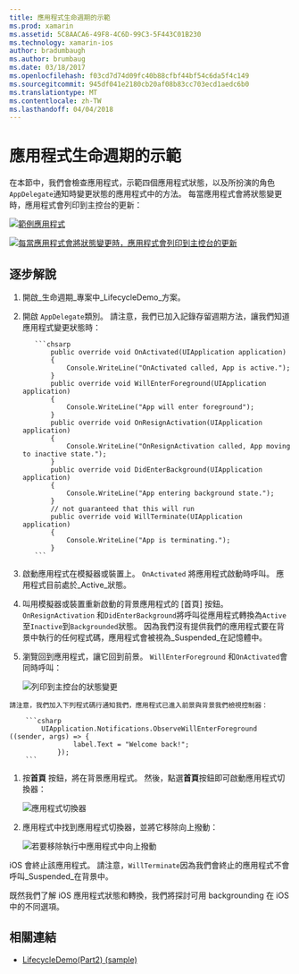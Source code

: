 ```yaml
---
title: 應用程式生命週期的示範
ms.prod: xamarin
ms.assetid: 5C8AACA6-49F8-4C6D-99C3-5F443C01B230
ms.technology: xamarin-ios
author: bradumbaugh
ms.author: brumbaug
ms.date: 03/18/2017
ms.openlocfilehash: f03cd7d74d09fc40b88cfbf44bf54c6da5f4c149
ms.sourcegitcommit: 945df041e2180cb20af08b83cc703ecd1aedc6b0
ms.translationtype: MT
ms.contentlocale: zh-TW
ms.lasthandoff: 04/04/2018
---
```

# <a name="application-lifecycle-demo"></a>應用程式生命週期的示範

在本節中，我們會檢查應用程式，示範四個應用程式狀態，以及所扮演的角色`AppDelegate`通知時變更狀態的應用程式中的方法。 每當應用程式會將狀態變更時，應用程式會列印到主控台的更新：

 [![](application-lifecycle-demo-images/image3.png "範例應用程式")](application-lifecycle-demo-images/image3.png#lightbox)

 [![](application-lifecycle-demo-images/image4.png "每當應用程式會將狀態變更時，應用程式會列印到主控台的更新")](application-lifecycle-demo-images/image4.png#lightbox)

## <a name="walkthrough"></a>逐步解說


  1. 開啟_生命週期_專案中_LifecycleDemo_方案。
  1. 開啟 `AppDelegate`類別。 請注意，我們已加入記錄存留週期方法，讓我們知道應用程式變更狀態時：

            ```chsarp
                public override void OnActivated(UIApplication application)
                {
                    Console.WriteLine("OnActivated called, App is active.");
                }
                public override void WillEnterForeground(UIApplication application)
                {
                    Console.WriteLine("App will enter foreground");
                }
                public override void OnResignActivation(UIApplication application)
                {
                    Console.WriteLine("OnResignActivation called, App moving to inactive state.");
                }
                public override void DidEnterBackground(UIApplication application)
                {
                    Console.WriteLine("App entering background state.");
                }
                // not guaranteed that this will run
                public override void WillTerminate(UIApplication application)
                {
                    Console.WriteLine("App is terminating.");
                }
            ```

  1. 啟動應用程式在模擬器或裝置上。 `OnActivated` 將應用程式啟動時呼叫。 應用程式目前處於_Active_狀態。
  1. 叫用模擬器或裝置重新啟動的背景應用程式的 [首頁] 按鈕。 `OnResignActivation` 和`DidEnterBackground`將呼叫從應用程式轉換為`Active`至`Inactive`到`Backgrounded`狀態。 因為我們沒有提供我們的應用程式要在背景中執行的任何程式碼，應用程式會被視為_Suspended_在記憶體中。
  1. 瀏覽回到應用程式，讓它回到前景。 `WillEnterForeground` 和`OnActivated`會同時呼叫：

        ![](application-lifecycle-demo-images/image4.png "列印到主控台的狀態變更")

    請注意，我們加入下列程式碼行通知我們，應用程式已進入前景與背景我們檢視控制器：

        ```csharp
            UIApplication.Notifications.ObserveWillEnterForeground ((sender, args) => {
                    label.Text = "Welcome back!";
                });
        ```

1. 按**首頁** 按鈕，將在背景應用程式。 然後，點選**首頁**按鈕即可啟動應用程式切換器：
    
    ![](application-lifecycle-demo-images/app-switcher-.png "應用程式切換器")
  
1. 應用程式中找到應用程式切換器，並將它移除向上撥動：
    
    ![](application-lifecycle-demo-images/app-switcher-swipe-.png "若要移除執行中應用程式中向上撥動") 
    
iOS 會終止該應用程式。 請注意，`WillTerminate`因為我們會終止的應用程式不會呼叫_Suspended_在背景中。

既然我們了解 iOS 應用程式狀態和轉換，我們將探討可用 backgrounding 在 iOS 中的不同選項。



## <a name="related-links"></a>相關連結

- [LifecycleDemo(Part2) (sample)](https://developer.xamarin.com/samples/monotouch/LifecycleDemo/)
